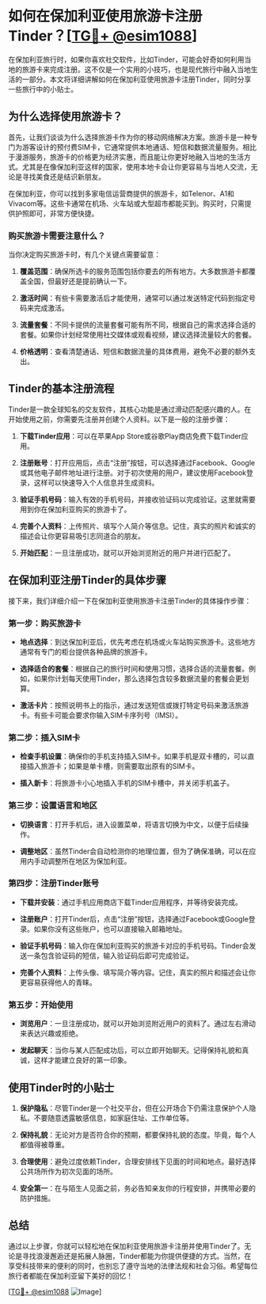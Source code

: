 # 如何在保加利亚使用旅游卡注册Tinder？[[TG💪+ @esim1088](https://t.me/s/esim1088)]

在保加利亚旅行时，如果你喜欢社交软件，比如Tinder，可能会好奇如何利用当地的旅游卡来完成注册。这不仅是一个实用的小技巧，也是现代旅行中融入当地生活的一部分。本文将详细讲解如何在保加利亚使用旅游卡注册Tinder，同时分享一些旅行中的小贴士。

## 为什么选择使用旅游卡？

首先，让我们谈谈为什么选择旅游卡作为你的移动网络解决方案。旅游卡是一种专门为游客设计的预付费SIM卡，它通常提供本地通话、短信和数据流量服务。相比于漫游服务，旅游卡的价格更为经济实惠，而且能让你更好地融入当地的生活方式。尤其是在像保加利亚这样的国家，使用本地卡会让你更容易与当地人交流，无论是寻找美食还是结识新朋友。

在保加利亚，你可以找到多家电信运营商提供的旅游卡，如Telenor、A1和Vivacom等。这些卡通常在机场、火车站或大型超市都能买到。购买时，只需提供护照即可，非常方便快捷。

### 购买旅游卡需要注意什么？

当你决定购买旅游卡时，有几个关键点需要留意：

1. **覆盖范围**：确保所选卡的服务范围包括你要去的所有地方。大多数旅游卡都覆盖全国，但最好还是提前确认一下。
   
2. **激活时间**：有些卡需要激活后才能使用，通常可以通过发送特定代码到指定号码来完成激活。
   
3. **流量套餐**：不同卡提供的流量套餐可能有所不同，根据自己的需求选择合适的套餐。如果你计划经常使用社交媒体或观看视频，建议选择流量较大的套餐。

4. **价格透明**：查看清楚通话、短信和数据流量的具体费用，避免不必要的额外支出。

## Tinder的基本注册流程

Tinder是一款全球知名的交友软件，其核心功能是通过滑动匹配感兴趣的人。在开始使用之前，你需要先注册并创建个人资料。以下是一般的注册步骤：

1. **下载Tinder应用**：可以在苹果App Store或谷歌Play商店免费下载Tinder应用。
   
2. **注册账号**：打开应用后，点击“注册”按钮，可以选择通过Facebook、Google或其他电子邮件地址进行注册。对于初次使用的用户，建议使用Facebook登录，这样可以快速导入个人信息并生成资料。

3. **验证手机号码**：输入有效的手机号码，并接收验证码以完成验证。这里就需要用到你在保加利亚购买的旅游卡了。

4. **完善个人资料**：上传照片、填写个人简介等信息。记住，真实的照片和诚实的描述会让你更容易吸引志同道合的朋友。

5. **开始匹配**：一旦注册成功，就可以开始浏览附近的用户并进行匹配了。

## 在保加利亚注册Tinder的具体步骤

接下来，我们详细介绍一下在保加利亚使用旅游卡注册Tinder的具体操作步骤：

### 第一步：购买旅游卡

- **地点选择**：到达保加利亚后，优先考虑在机场或火车站购买旅游卡。这些地方通常有专门的柜台提供各种品牌的旅游卡。
  
- **选择适合的套餐**：根据自己的旅行时间和使用习惯，选择合适的流量套餐。例如，如果你计划每天使用Tinder，那么选择包含较多数据流量的套餐会更划算。

- **激活卡片**：按照说明书上的指示，通过发送短信或拨打特定号码来激活旅游卡。有些卡可能会要求你输入SIM卡序列号（IMSI）。

### 第二步：插入SIM卡

- **检查手机设置**：确保你的手机支持插入SIM卡。如果手机是双卡槽的，可以直接插入旅游卡；如果是单卡槽，则需要取出原有的SIM卡。

- **插入新卡**：将旅游卡小心地插入手机的SIM卡槽中，并关闭手机盖子。

### 第三步：设置语言和地区

- **切换语言**：打开手机后，进入设置菜单，将语言切换为中文，以便于后续操作。

- **调整地区**：虽然Tinder会自动检测你的地理位置，但为了确保准确，可以在应用内手动调整所在地区为保加利亚。

### 第四步：注册Tinder账号

- **下载并安装**：通过手机应用商店下载Tinder应用程序，并等待安装完成。

- **注册账户**：打开Tinder后，点击“注册”按钮，选择通过Facebook或Google登录。如果你没有这些账户，也可以直接输入邮箱地址。

- **验证手机号码**：输入你在保加利亚购买的旅游卡对应的手机号码。Tinder会发送一条包含验证码的短信，输入验证码后即可完成验证。

- **完善个人资料**：上传头像、填写简介等内容。记住，真实的照片和描述会让你更容易获得他人的青睐。

### 第五步：开始使用

- **浏览用户**：一旦注册成功，就可以开始浏览附近用户的资料了。通过左右滑动来表达兴趣或拒绝。

- **发起聊天**：当你与某人匹配成功后，可以立即开始聊天。记得保持礼貌和真诚，这样才能建立良好的第一印象。

## 使用Tinder时的小贴士

1. **保护隐私**：尽管Tinder是一个社交平台，但在公开场合下仍需注意保护个人隐私。不要随意透露敏感信息，如家庭住址、工作单位等。

2. **保持礼貌**：无论对方是否符合你的预期，都要保持礼貌的态度。毕竟，每个人都值得被尊重。

3. **合理使用**：避免过度依赖Tinder，合理安排线下见面的时间和地点。最好选择公共场所作为初次见面的场所。

4. **安全第一**：在与陌生人见面之前，务必告知亲友你的行程安排，并携带必要的防护措施。

## 总结

通过以上步骤，你就可以轻松地在保加利亚使用旅游卡注册并使用Tinder了。无论是寻找浪漫邂逅还是拓展人脉圈，Tinder都能为你提供便捷的方式。当然，在享受科技带来的便利的同时，也别忘了遵守当地的法律法规和社会习俗。希望每位旅行者都能在保加利亚留下美好的回忆！

[[TG💪+ @esim1088](https://t.me/s/esim1088) ![Image](https://i.postimg.cc/4NQfJmqS/Snipaste-2025-05-13-00-14-12.png)]